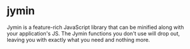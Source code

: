 jymin
=====

Jymin is a feature-rich JavaScript library that can be minified along with your application's JS.  The Jymin functions you don't use will drop out, leaving you with exactly what you need and nothing more.
